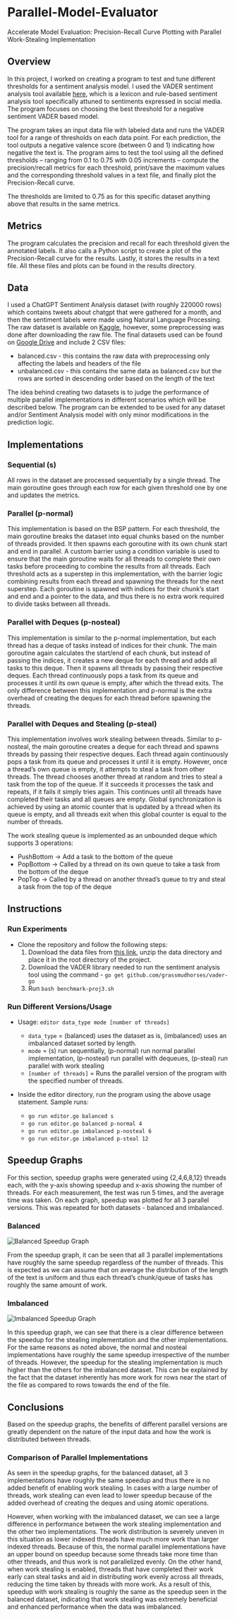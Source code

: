 # Parallel-Model-Evaluator
Accelerate Model Evaluation: Precision-Recall Curve Plotting with Parallel Work-Stealing Implementation

## Overview
In this project, I worked on creating a program to test and tune different thresholds for a sentiment analysis model. I used the VADER sentiment analysis tool available [here](https://github.com/grassmudhorses/vader-go), which is a lexicon and rule-based sentiment analysis tool specifically attuned to sentiments expressed in social media. The program focuses on choosing the best threshold for a negative sentiment VADER based model.

The program takes an input data file with labeled data and runs the VADER tool for a range of thresholds on each data point. For each prediction, the tool outputs a negative valence score (between 0 and 1) indicating how negative the text is. The program aims to test the tool using all the defined thresholds – ranging from 0.1 to 0.75 with 0.05 increments – compute the precision/recall metrics for each threshold, print/save the maximum values and the corresponding threshold values in a text file, and finally plot the Precision-Recall curve.

The thresholds are limited to 0.75 as for this specific dataset anything above that results in the same metrics.

## Metrics
The program calculates the precision and recall for each threshold given the annotated labels. It also calls a Python script to create a plot of the Precision-Recall curve for the results. Lastly, it stores the results in a text file. All these files and plots can be found in the results directory.

## Data
I used a ChatGPT Sentiment Analysis dataset (with roughly 220000 rows) which contains tweets about chatgpt that were gathered for a month, and then the sentiment labels were made using Natural Language Processing. The raw dataset is available on [Kaggle](https://www.kaggle.com), however, some preprocessing was done after downloading the raw file. The final datasets used can be found on [Google Drive](https://drive.google.com/file/d/1yUroNRXKSkeivANnRX2dhiGC_KeXB1y9/view?usp=sharing) and include 2 CSV files:
- balanced.csv - this contains the raw data with preprocessing only affecting the labels and headers of the file
- unbalanced.csv - this contains the same data as balanced.csv but the rows are sorted in descending order based on the length of the text

The idea behind creating two datasets is to judge the performance of multiple parallel implementations in different scenarios which will be described below. The program can be extended to be used for any dataset and/or Sentiment Analysis model with only minor modifications in the prediction logic.

## Implementations

### Sequential (s)
All rows in the dataset are processed sequentially by a single thread. The main goroutine goes through each row for each given threshold one by one and updates the metrics.

### Parallel (p-normal)
This implementation is based on the BSP pattern. For each threshold, the main goroutine breaks the dataset into equal chunks based on the number of threads provided. It then spawns each goroutine with its own chunk start and end in parallel. A custom barrier using a condition variable is used to ensure that the main goroutine waits for all threads to complete their own tasks before proceeding to combine the results from all threads. Each threshold acts as a superstep in this implementation, with the barrier logic combining results from each thread and spawning the threads for the next superstep. Each goroutine is spawned with indices for their chunk’s start and end and a pointer to the data, and thus there is no extra work required to divide tasks between all threads.

### Parallel with Deques (p-nosteal)
This implementation is similar to the p-normal implementation, but each thread has a deque of tasks instead of indices for their chunk. The main goroutine again calculates the start/end of each chunk, but instead of passing the indices, it creates a new deque for each thread and adds all tasks to this deque. Then it spawns all threads by passing their respective deques. Each thread continuously pops a task from its queue and processes it until its own queue is empty, after which the thread exits. The only difference between this implementation and p-normal is the extra overhead of creating the deques for each thread before spawning the threads.

### Parallel with Deques and Stealing (p-steal)
This implementation involves work stealing between threads. Similar to p-nosteal, the main goroutine creates a deque for each thread and spawns threads by passing their respective deques. Each thread again continuously pops a task from its queue and processes it until it is empty. However, once a thread’s own queue is empty, it attempts to steal a task from other threads. The thread chooses another thread at random and tries to steal a task from the top of the queue. If it succeeds it processes the task and repeats, if it fails it simply tries again. This continues until all threads have completed their tasks and all queues are empty. Global synchronization is achieved by using an atomic counter that is updated by a thread when its queue is empty, and all threads exit when this global counter is equal to the number of threads.

The work stealing queue is implemented as an unbounded deque which supports 3 operations:
- PushBottom → Add a task to the bottom of the queue
- PopBottom → Called by a thread on its own queue to take a task from the bottom of the deque
- PopTop → Called by a thread on another thread’s queue to try and steal a task from the top of the deque

## Instructions

### Run Experiments
- Clone the repository and follow the following steps:
  1. Download the data files from [this link](https://drive.google.com/file/d/1yUroNRXKSkeivANnRX2dhiGC_KeXB1y9/view?usp=sharing), unzip the data directory and place it in the root directory of the project.
  6. Download the VADER library needed to run the sentiment analysis tool using the command - `go get github.com/grassmudhorses/vader-go`
  7. Run `bash benchmark-proj3.sh`

### Run Different Versions/Usage
- Usage: `editor data_type mode [number of threads]`
  - `data_type` = (balanced) uses the dataset as is, (imbalanced) uses an imbalanced dataset sorted by length.
  - `mode` = (s) run sequentially, (p-normal) run normal parallel implementation, (p-nosteal) run parallel with dequeues, (p-steal) run parallel with work stealing
  - `[number of threads]` = Runs the parallel version of the program with the specified number of threads.

- Inside the editor directory, run the program using the above usage statement. Sample runs:
  - `go run editor.go balanced s`
  - `go run editor.go balanced p-normal 4`
  - `go run editor.go imbalanced p-nosteal 6`
  - `go run editor.go imbalanced p-steal 12`

## Speedup Graphs
For this section, speedup graphs were generated using {2,4,6,8,12} threads each, with the y-axis showing speedup and x-axis showing the number of threads. For each measurement, the test was run 5 times, and the average time was taken. On each graph, speedup was plotted for all 3 parallel versions. This was repeated for both datasets - balanced and imbalanced.

### Balanced
![Balanced Speedup Graph](benchmark/speedup-images-balanced.png)

From the speedup graph, it can be seen that all 3 parallel implementations have roughly the same speedup regardless of the number of threads. This is expected as we can assume that on average the distribution of the length of the text is uniform and thus each thread’s chunk/queue of tasks has roughly the same amount of work.

### Imbalanced
![Imbalanced Speedup Graph](benchmark/speedup-images-imbalanced.png)

In this speedup graph, we can see that there is a clear difference between the speedup for the stealing implementation and the other implementations. For the same reasons as noted above, the normal and nosteal implementations have roughly the same speedup irrespective of the number of threads. However, the speedup for the stealing implementation is much higher than the others for the imbalanced dataset. This can be explained by the fact that the dataset inherently has more work for rows near the start of the file as compared to rows towards the end of the file.

## Conclusions
Based on the speedup graphs, the benefits of different parallel versions are greatly dependent on the nature of the input data and how the work is distributed between threads.

### Comparison of Parallel Implementations
As seen in the speedup graphs, for the balanced dataset, all 3 implementations have roughly the same speedup and thus there is no added benefit of enabling work stealing. In cases with a large number of threads, work stealing can even lead to lower speedup because of the added overhead of creating the deques and using atomic operations.

However, when working with the imbalanced dataset, we can see a large difference in performance between the work stealing implementation and the other two implementations. The work distribution is severely uneven in this situation as lower indexed threads have much more work than larger indexed threads. Because of this, the normal parallel implementations have an upper bound on speedup because some threads take more time than other threads, and thus work is not parallelized evenly. On the other hand, when work stealing is enabled, threads that have completed their work early can steal tasks and aid in distributing work evenly across all threads, reducing the time taken by threads with more work. As a result of this, speedup with work stealing is roughly the same as the speedup seen in the balanced dataset, indicating that work stealing was extremely beneficial and enhanced performance when the data was imbalanced.
